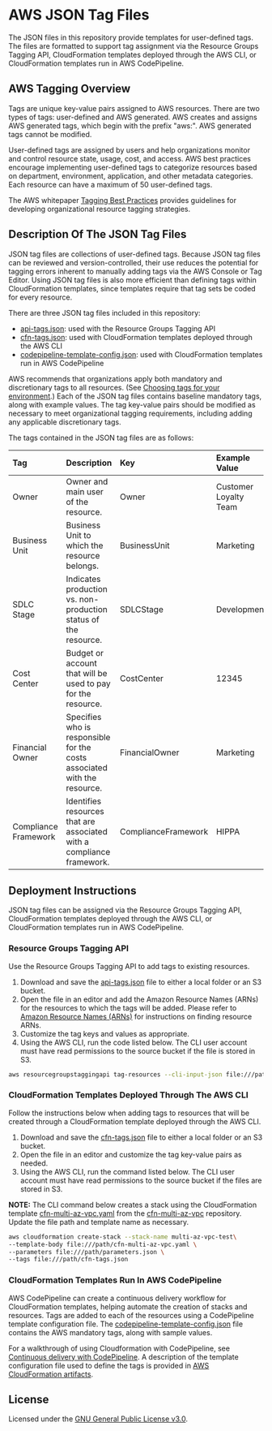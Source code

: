 # AWS JSON Tag Files
The JSON files in this repository provide templates for user-defined tags. The files are formatted to support tag assignment via the Resource Groups Tagging API, CloudFormation templates deployed through the AWS CLI, or CloudFormation templates run in AWS CodePipeline.

## AWS Tagging Overview
Tags are unique key-value pairs assigned to AWS resources. There are two types of tags: user-defined and AWS generated. AWS creates and assigns AWS generated tags, which begin with the prefix "aws:". AWS generated tags cannot be modified.

User-defined tags are assigned by users and help organizations monitor and control resource state, usage, cost, and access. AWS best practices encourage implementing user-defined tags to categorize resources based on department, environment, application, and other metadata categories. Each resource can have a maximum of 50 user-defined tags.    

The AWS whitepaper [Tagging Best Practices](https://docs.aws.amazon.com/whitepapers/latest/tagging-best-practices/tagging-best-practices.html) provides guidelines for developing organizational resource tagging strategies.

## Description Of The JSON Tag Files
JSON tag files are collections of user-defined tags. Because JSON tag files can be reviewed and version-controlled, their use reduces the potential for tagging errors inherent to manually adding tags via the AWS Console or Tag Editor. Using JSON tag files is also more efficient than defining tags within CloudFormation templates, since templates require that tag sets be coded for every resource.

There are three JSON tag files included in this repository:

+ [api-tags.json](./api-tags.json): used with the Resource Groups Tagging API
+ [cfn-tags.json](./cfn-tags.json): used with CloudFormation templates deployed through the AWS CLI
+ [codepipeline-template-config.json](./codepipeline-template-config.json): used with CloudFormation templates run in AWS CodePipeline

AWS recommends that organizations apply both mandatory and discretionary tags to all resources. (See [Choosing tags for your environment](https://docs.aws.amazon.com/whitepapers/latest/establishing-your-cloud-foundation-on-aws/choosing-tags.html).) Each of the JSON tag files contains baseline mandatory tags, along with example values. The tag key-value pairs should be modified as necessary to meet organizational tagging requirements, including adding any applicable discretionary tags.

The tags contained in the JSON tag files are as follows:

| Tag | Description | Key | Example Value |
|:-----------------|:------------|:--------|:--------|
| Owner | Owner and main user of the resource. | Owner | Customer Loyalty Team |
| Business Unit | Business Unit to which the resource belongs. | BusinessUnit | Marketing |
| SDLC Stage | Indicates production vs. non-production status of the resource. | SDLCStage | Development |
| Cost Center | Budget or account that will be used to pay for the resource. | CostCenter | 12345 |
| Financial Owner | Specifies who is responsible for the costs associated with the resource. | FinancialOwner | Marketing |
| Compliance Framework | Identifies resources that are associated with a compliance framework. | ComplianceFramework | HIPPA |

## Deployment Instructions

JSON tag files can be assigned via the Resource Groups Tagging API, CloudFormation templates deployed through the AWS CLI, or CloudFormation templates run in AWS CodePipeline.

### Resource Groups Tagging API

Use the Resource Groups Tagging API to add tags to existing resources.

1. Download and save the [api-tags.json](./api-tags.json) file to either a local folder or an S3 bucket.
2. Open the file in an editor and add the Amazon Resource Names (ARNs) for the resources to which the tags will be added. Please refer to [Amazon Resource Names (ARNs)](https://docs.aws.amazon.com/general/latest/gr/aws-arns-and-namespaces.html) for instructions on finding resource ARNs.
3. Customize the tag keys and values as appropriate. 
4. Using the AWS CLI, run the code listed below. The CLI user account must have read permissions to the source bucket if the file is stored in S3.

```bash
aws resourcegroupstaggingapi tag-resources --cli-input-json file:///path/api-tags.json
```

### CloudFormation Templates Deployed Through The AWS CLI

Follow the instructions below when adding tags to resources that will be created through a CloudFormation template deployed through the AWS CLI.

1. Download and save the [cfn-tags.json](./cfn-tags.json) file to either a local folder or an S3 bucket.
2. Open the file in an editor and customize the tag key-value pairs as needed.
3. Using the AWS CLI, run the command listed below. The CLI user account must have read permissions to the source bucket if the files are stored in S3.

**NOTE:** The CLI command below creates a stack using the CloudFormation template [cfn-multi-az-vpc.yaml](https://github.com/smscully/cfn-multi-az-vpc/cfn-multi-az-vpc.yaml) from the [cfn-multi-az-vpc](https://github.com/smscully/cfn-multi-az-vpc/) repository. Update the file path and template name as necessary.

```bash
aws cloudformation create-stack --stack-name multi-az-vpc-test\
--template-body file:///path/cfn-multi-az-vpc.yaml \
--parameters file:///path/parameters.json \
--tags file:///path/cfn-tags.json
```

### CloudFormation Templates Run In AWS CodePipeline

AWS CodePipeline can create a continuous delivery workflow for CloudFormation templates, helping automate the creation of stacks and resources. Tags are added to each of the resources using a CodePipeline template configuration file. The [codepipeline-template-config.json](./codepipeline-template-config.json) file contains the AWS mandatory tags, along with sample values.

For a walkthrough of using Cloudformation with CodePipeline, see [Continuous delivery with CodePipeline](https://docs.aws.amazon.com/AWSCloudFormation/latest/UserGuide/continuous-delivery-codepipeline.html). A description of the template configuration file used to define the tags is provided in [AWS CloudFormation artifacts](https://docs.aws.amazon.com/AWSCloudFormation/latest/UserGuide/continuous-delivery-codepipeline-cfn-artifacts.html).

## License
Licensed under the [GNU General Public License v3.0](./LICENSE).
